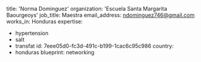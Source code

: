 title: 'Norma Dominguez'
organization: 'Escuela Santa Margarita Baourgeoys'
job_title: Maestra
email_address: ndominguez746@gmail.com
works_in: Honduras
expertise:
  - hypertension
  - salt
  - transfat
id: 7eee05d0-fc3d-491c-b199-1cac6c95c986
country:
  - honduras
blueprint: networking
